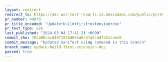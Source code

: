 ```yaml
---
layout: redirect
redirect_to: https://a8c-woo-test-reports.s3.amazonaws.com/public/pr/44870/e2e/index.html
pr_number: 44870
pr_title_encoded: "Update+build+first+extension+doc"
pr_test_type: e2e
last_published: "2024-03-04 17:41:21 +0000"
commit_sha: 70ca00cacd4071946480ea9c6fa8ca4fb51caec9
commit_message: "Updated manifest using command in this branch"
branch_name: update-build-first-extension-doc
passed: true
---
```

